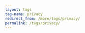 ```yaml
---
layout: tags
tag-name: privacy
redirect_from: /more/tags/privacy/
permalink: /tags/privacy/
---
```

